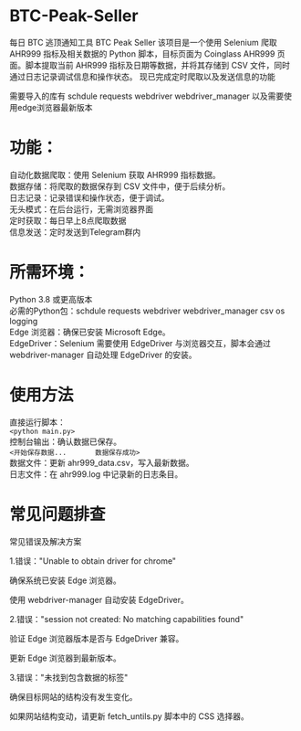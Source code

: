 # BTC-Peak-Seller
每日 BTC 逃顶通知工具 BTC Peak Seller
该项目是一个使用 Selenium 爬取 AHR999 指标及相关数据的 Python 脚本，目标页面为 Coinglass AHR999 页面。脚本提取当前 AHR999 指标及日期等数据，并将其存储到 CSV 文件，同时通过日志记录调试信息和操作状态。
现已完成定时爬取以及发送信息的功能  

需要导入的库有 schdule requests webdriver webdriver_manager
以及需要使用edge浏览器最新版本  
# 功能：  
自动化数据爬取：使用 Selenium 获取 AHR999 指标数据。  
数据存储：将爬取的数据保存到 CSV 文件中，便于后续分析。  
日志记录：记录错误和操作状态，便于调试。  
无头模式：在后台运行，无需浏览器界面  
定时获取：每日早上8点爬取数据  
信息发送：定时发送到Telegram群内  
# 所需环境：
Python 3.8 或更高版本  
必需的Python包：schdule requests webdriver webdriver_manager csv os logging  
Edge 浏览器：确保已安装 Microsoft Edge。  
EdgeDriver：Selenium 需要使用 EdgeDriver 与浏览器交互，脚本会通过 webdriver-manager 自动处理 EdgeDriver 的安装。
# 使用方法
直接运行脚本：  
`<python main.py>`  
控制台输出：确认数据已保存。  
`<开始保存数据...       数据保存成功>`  
数据文件：更新 ahr999_data.csv，写入最新数据。     
日志文件：在 ahr999.log 中记录新的日志条目。     
# 常见问题排查

常见错误及解决方案

1.错误："Unable to obtain driver for chrome"

确保系统已安装 Edge 浏览器。

使用 webdriver-manager 自动安装 EdgeDriver。

2.错误："session not created: No matching capabilities found"

验证 Edge 浏览器版本是否与 EdgeDriver 兼容。

更新 Edge 浏览器到最新版本。

3.错误："未找到包含数据的标签"

确保目标网站的结构没有发生变化。

如果网站结构变动，请更新 fetch_untils.py 脚本中的 CSS 选择器。
